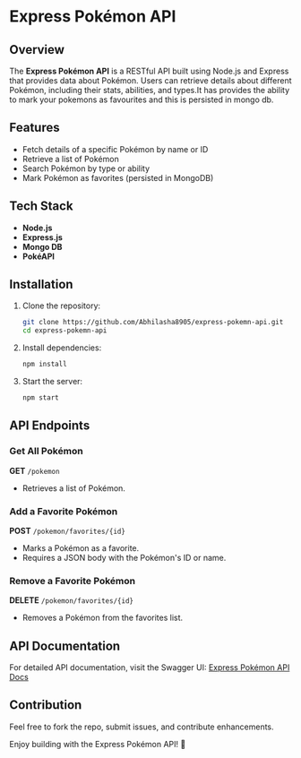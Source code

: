 # Express Pokémon API

## Overview
The **Express Pokémon API** is a RESTful API built using Node.js and Express that provides data about Pokémon. Users can retrieve details about different Pokémon, including their stats, abilities, and types.It has provides the ability to mark your pokemons as favourites and this is persisted in mongo db.

## Features
- Fetch details of a specific Pokémon by name or ID
- Retrieve a list of Pokémon
- Search Pokémon by type or ability
- Mark Pokémon as favorites (persisted in MongoDB)

## Tech Stack
- **Node.js**
- **Express.js**
- **Mongo DB**
- **PokéAPI**

## Installation

1. Clone the repository:
   ```bash
   git clone https://github.com/Abhilasha8905/express-pokemn-api.git
   cd express-pokemn-api
   ```

2. Install dependencies:
   ```bash
   npm install
   ```

3. Start the server:
   ```bash
   npm start
   ```
## API Endpoints

### Get All Pokémon
**GET** `/pokemon`
- Retrieves a list of Pokémon.


### Add a Favorite Pokémon
**POST** `/pokemon/favorites/{id}`
- Marks a Pokémon as a favorite.
- Requires a JSON body with the Pokémon's ID or name.

### Remove a Favorite Pokémon
**DELETE** `/pokemon/favorites/{id}`
- Removes a Pokémon from the favorites list.

## API Documentation
For detailed API documentation, visit the Swagger UI:
[Express Pokémon API Docs](https://express-pokemon-api.onrender.com/api-docs)

## Contribution
Feel free to fork the repo, submit issues, and contribute enhancements.


Enjoy building with the Express Pokémon API! 🚀

